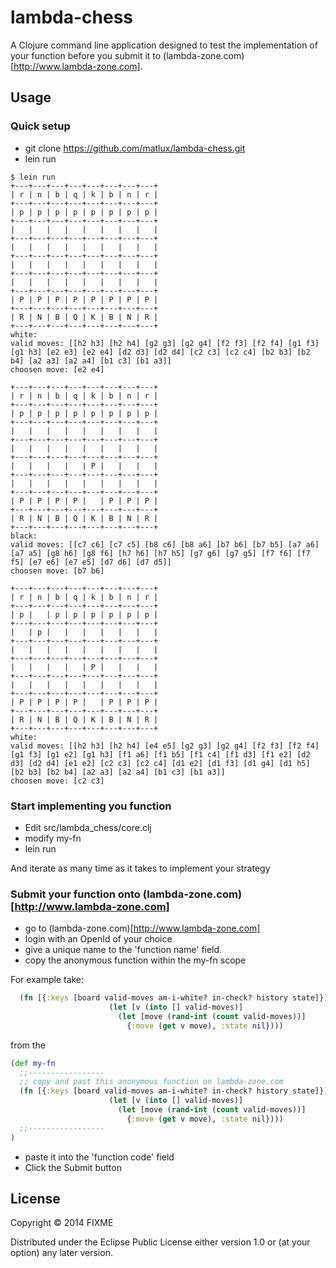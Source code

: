 # lambda-chess

A Clojure command line application designed to test the implementation of your function before you submit it to (lambda-zone.com)[http://www.lambda-zone.com].

## Usage

### Quick setup

* git clone https://github.com/matlux/lambda-chess.git
* lein run

```
$ lein run
+---+---+---+---+---+---+---+---+
| r | n | b | q | k | b | n | r |
+---+---+---+---+---+---+---+---+
| p | p | p | p | p | p | p | p |
+---+---+---+---+---+---+---+---+
|   |   |   |   |   |   |   |   |
+---+---+---+---+---+---+---+---+
|   |   |   |   |   |   |   |   |
+---+---+---+---+---+---+---+---+
|   |   |   |   |   |   |   |   |
+---+---+---+---+---+---+---+---+
|   |   |   |   |   |   |   |   |
+---+---+---+---+---+---+---+---+
| P | P | P | P | P | P | P | P |
+---+---+---+---+---+---+---+---+
| R | N | B | Q | K | B | N | R |
+---+---+---+---+---+---+---+---+
white: 
valid moves: [[h2 h3] [h2 h4] [g2 g3] [g2 g4] [f2 f3] [f2 f4] [g1 f3] [g1 h3] [e2 e3] [e2 e4] [d2 d3] [d2 d4] [c2 c3] [c2 c4] [b2 b3] [b2 b4] [a2 a3] [a2 a4] [b1 c3] [b1 a3]]
choosen move: [e2 e4]

+---+---+---+---+---+---+---+---+
| r | n | b | q | k | b | n | r |
+---+---+---+---+---+---+---+---+
| p | p | p | p | p | p | p | p |
+---+---+---+---+---+---+---+---+
|   |   |   |   |   |   |   |   |
+---+---+---+---+---+---+---+---+
|   |   |   |   |   |   |   |   |
+---+---+---+---+---+---+---+---+
|   |   |   |   | P |   |   |   |
+---+---+---+---+---+---+---+---+
|   |   |   |   |   |   |   |   |
+---+---+---+---+---+---+---+---+
| P | P | P | P |   | P | P | P |
+---+---+---+---+---+---+---+---+
| R | N | B | Q | K | B | N | R |
+---+---+---+---+---+---+---+---+
black: 
valid moves: [[c7 c6] [c7 c5] [b8 c6] [b8 a6] [b7 b6] [b7 b5] [a7 a6] [a7 a5] [g8 h6] [g8 f6] [h7 h6] [h7 h5] [g7 g6] [g7 g5] [f7 f6] [f7 f5] [e7 e6] [e7 e5] [d7 d6] [d7 d5]]
choosen move: [b7 b6]

+---+---+---+---+---+---+---+---+
| r | n | b | q | k | b | n | r |
+---+---+---+---+---+---+---+---+
| p |   | p | p | p | p | p | p |
+---+---+---+---+---+---+---+---+
|   | p |   |   |   |   |   |   |
+---+---+---+---+---+---+---+---+
|   |   |   |   |   |   |   |   |
+---+---+---+---+---+---+---+---+
|   |   |   |   | P |   |   |   |
+---+---+---+---+---+---+---+---+
|   |   |   |   |   |   |   |   |
+---+---+---+---+---+---+---+---+
| P | P | P | P |   | P | P | P |
+---+---+---+---+---+---+---+---+
| R | N | B | Q | K | B | N | R |
+---+---+---+---+---+---+---+---+
white: 
valid moves: [[h2 h3] [h2 h4] [e4 e5] [g2 g3] [g2 g4] [f2 f3] [f2 f4] [g1 f3] [g1 e2] [g1 h3] [f1 a6] [f1 b5] [f1 c4] [f1 d3] [f1 e2] [d2 d3] [d2 d4] [e1 e2] [c2 c3] [c2 c4] [d1 e2] [d1 f3] [d1 g4] [d1 h5] [b2 b3] [b2 b4] [a2 a3] [a2 a4] [b1 c3] [b1 a3]]
choosen move: [c2 c3]
```

### Start implementing you function

* Edit src/lambda_chess/core.clj
* modify my-fn
* lein run

And iterate as many time as it takes to implement your strategy

### Submit your function onto (lambda-zone.com)[http://www.lambda-zone.com]

* go to (lambda-zone.com)[http://www.lambda-zone.com]
* login with an OpenId of your choice
* give a unique name to the 'function name' field.
* copy the anonymous function within the my-fn scope

For example take:
```clojure
  (fn [{:keys [board valid-moves am-i-white? in-check? history state]}]
                      (let [v (into [] valid-moves)]
                        (let [move (rand-int (count valid-moves))]
                          {:move (get v move), :state nil})))

```


from the

```clojure
(def my-fn
  ;;-----------------
  ;; copy and past this anonymous function on lambda-zone.com
  (fn [{:keys [board valid-moves am-i-white? in-check? history state]}]
                      (let [v (into [] valid-moves)]
                        (let [move (rand-int (count valid-moves))]
                          {:move (get v move), :state nil})))
  ;;-----------------
)
```

* paste it into the 'function code' field
* Click the Submit button

## License

Copyright © 2014 FIXME

Distributed under the Eclipse Public License either version 1.0 or (at
your option) any later version.
